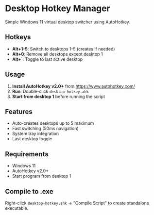 # Desktop Hotkey Manager

Simple Windows 11 virtual desktop switcher using AutoHotkey.

## Hotkeys

- **Alt+1-5**: Switch to desktops 1-5 (creates if needed)
- **Alt+0**: Remove all desktops except desktop 1
- **Alt+`**: Toggle to last active desktop

## Usage

1. **Install AutoHotkey v2.0+** from <https://www.autohotkey.com/>
2. **Run**: Double-click `desktop-hotkey.ahk`
3. **Start from desktop 1** before running the script

## Features

- Auto-creates desktops up to 5 maximum
- Fast switching (50ms navigation)
- System tray integration
- Last desktop toggle

## Requirements

- Windows 11
- AutoHotkey v2.0+
- Start program from desktop 1

## Compile to .exe

Right-click `desktop-hotkey.ahk` → "Compile Script" to create standalone executable.
